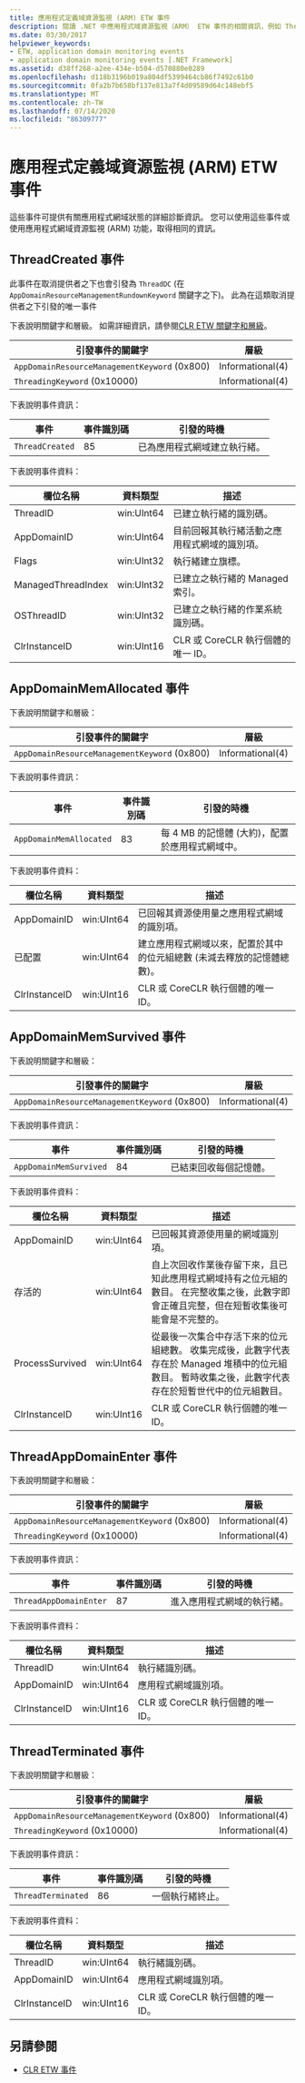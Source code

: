 ```yaml
---
title: 應用程式定義域資源監視 (ARM) ETW 事件
description: 閱讀 .NET 中應用程式域資源監視（ARM） ETW 事件的相關資訊，例如 ThreadCreated、AppDomainMemAllocated、AppDomainMemSurvived 等等。
ms.date: 03/30/2017
helpviewer_keywords:
- ETW, application domain monitoring events
- application domain monitoring events [.NET Framework]
ms.assetid: d38ff268-a2ee-434e-b504-d570880e0289
ms.openlocfilehash: d118b3196b019a804df5399464cb86f7492c61b0
ms.sourcegitcommit: 0fa2b7b658bf137e813a7f4d09589d64c148ebf5
ms.translationtype: MT
ms.contentlocale: zh-TW
ms.lasthandoff: 07/14/2020
ms.locfileid: "86309777"
---
```

# <a name="application-domain-resource-monitoring-arm-etw-events"></a>應用程式定義域資源監視 (ARM) ETW 事件

這些事件可提供有關應用程式網域狀態的詳細診斷資訊。 您可以使用這些事件或使用應用程式網域資源監視 (ARM) 功能，取得相同的資訊。

## <a name="threadcreated-event"></a>ThreadCreated 事件

此事件在取消提供者之下也會引發為 `ThreadDC` (在 `AppDomainResourceManagementRundownKeyword` 關鍵字之下)。 此為在這類取消提供者之下引發的唯一事件

下表說明關鍵字和層級。 如需詳細資訊，請參閱[CLR ETW 關鍵字和層級](clr-etw-keywords-and-levels.md)。

|引發事件的關鍵字|層級|
|-----------------------------------|-----------|
|`AppDomainResourceManagementKeyword` (0x800)|Informational(4)|
|`ThreadingKeyword` (0x10000)|Informational(4)|

下表說明事件資訊：

|事件|事件識別碼|引發的時機|
|-----------|--------------|-----------------|
|`ThreadCreated`|85|已為應用程式網域建立執行緒。|

下表說明事件資料：

|欄位名稱|資料類型|描述|
|----------------|---------------|-----------------|
|ThreadID|win:UInt64|已建立執行緒的識別碼。|
|AppDomainID|win:UInt64|目前回報其執行緒活動之應用程式網域的識別項。|
|Flags|win:UInt32|執行緒建立旗標。|
|ManagedThreadIndex|win:UInt32|已建立之執行緒的 Managed 索引。|
|OSThreadID|win:UInt32|已建立之執行緒的作業系統識別碼。|
|ClrInstanceID|win:UInt16|CLR 或 CoreCLR 執行個體的唯一 ID。|

## <a name="appdomainmemallocated-event"></a>AppDomainMemAllocated 事件

下表說明關鍵字和層級：

|引發事件的關鍵字|層級|
|-----------------------------------|-----------|
|`AppDomainResourceManagementKeyword` (0x800)|Informational(4)|

下表說明事件資訊：

|事件|事件識別碼|引發的時機|
|-----------|--------------|-----------------|
|`AppDomainMemAllocated`|83|每 4 MB 的記憶體 (大約)，配置於應用程式網域中。|

下表說明事件資料：

|欄位名稱|資料類型|描述|
|----------------|---------------|-----------------|
|AppDomainID|win:UInt64|已回報其資源使用量之應用程式網域的識別項。|
|已配置|win:UInt64|建立應用程式網域以來，配置於其中的位元組總數 (未減去釋放的記憶體總數)。|
|ClrInstanceID|win:UInt16|CLR 或 CoreCLR 執行個體的唯一 ID。|

## <a name="appdomainmemsurvived-event"></a>AppDomainMemSurvived 事件

下表說明關鍵字和層級：

|引發事件的關鍵字|層級|
|-----------------------------------|-----------|
|`AppDomainResourceManagementKeyword` (0x800)|Informational(4)|

下表說明事件資訊：

|事件|事件識別碼|引發的時機|
|-----------|--------------|-----------------|
|`AppDomainMemSurvived`|84|已結束回收每個記憶體。|

下表說明事件資料：

|欄位名稱|資料類型|描述|
|----------------|---------------|-----------------|
|AppDomainID|win:UInt64|已回報其資源使用量的網域識別項。|
|存活的|win:UInt64|自上次回收作業後存留下來，且已知此應用程式網域持有之位元組的數目。 在完整收集之後，此數字即會正確且完整，但在短暫收集後可能會是不完整的。|
|ProcessSurvived|win:UInt64|從最後一次集合中存活下來的位元組總數。 收集完成後，此數字代表存在於 Managed 堆積中的位元組數目。 暫時收集之後，此數字代表存在於短暫世代中的位元組數目。|
|ClrInstanceID|win:UInt16|CLR 或 CoreCLR 執行個體的唯一 ID。|

## <a name="threadappdomainenter-event"></a>ThreadAppDomainEnter 事件

下表說明關鍵字和層級：

|引發事件的關鍵字|層級|
|-----------------------------------|-----------|
|`AppDomainResourceManagementKeyword` (0x800)|Informational(4)|
|`ThreadingKeyword` (0x10000)|Informational(4)|

下表說明事件資訊：

|事件|事件識別碼|引發的時機|
|-----------|--------------|-----------------|
|`ThreadAppDomainEnter`|87|進入應用程式網域的執行緒。|

下表說明事件資料：

|欄位名稱|資料類型|描述|
|----------------|---------------|-----------------|
|ThreadID|win:UInt64|執行緒識別碼。|
|AppDomainID|win:UInt64|應用程式網域識別項。|
|ClrInstanceID|win:UInt16|CLR 或 CoreCLR 執行個體的唯一 ID。|

## <a name="threadterminated-event"></a>ThreadTerminated 事件

下表說明關鍵字和層級：

|引發事件的關鍵字|層級|
|-----------------------------------|-----------|
|`AppDomainResourceManagementKeyword` (0x800)|Informational(4)|
|`ThreadingKeyword` (0x10000)|Informational(4)|

下表說明事件資訊：

|事件|事件識別碼|引發的時機|
|-----------|--------------|-----------------|
|`ThreadTerminated`|86|一個執行緒終止。|

下表說明事件資料：

|欄位名稱|資料類型|描述|
|----------------|---------------|-----------------|
|ThreadID|win:UInt64|執行緒識別碼。|
|AppDomainID|win:UInt64|應用程式網域識別項。|
|ClrInstanceID|win:UInt16|CLR 或 CoreCLR 執行個體的唯一 ID。|

## <a name="see-also"></a>另請參閱

- [CLR ETW 事件](clr-etw-events.md)
